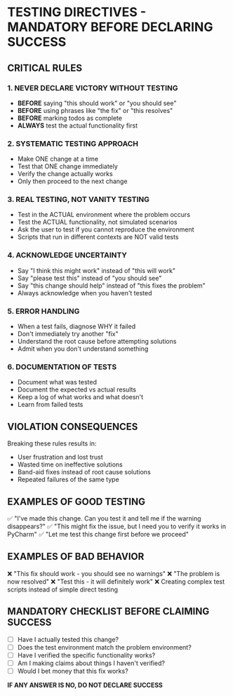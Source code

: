 # TESTING DIRECTIVES - MANDATORY BEFORE DECLARING SUCCESS

## CRITICAL RULES

### 1. NEVER DECLARE VICTORY WITHOUT TESTING
- **BEFORE** saying "this should work" or "you should see"
- **BEFORE** using phrases like "the fix" or "this resolves"
- **BEFORE** marking todos as complete
- **ALWAYS** test the actual functionality first

### 2. SYSTEMATIC TESTING APPROACH
- Make ONE change at a time
- Test that ONE change immediately
- Verify the change actually works
- Only then proceed to the next change

### 3. REAL TESTING, NOT VANITY TESTING
- Test in the ACTUAL environment where the problem occurs
- Test the ACTUAL functionality, not simulated scenarios
- Ask the user to test if you cannot reproduce the environment
- Scripts that run in different contexts are NOT valid tests

### 4. ACKNOWLEDGE UNCERTAINTY
- Say "I think this might work" instead of "this will work"
- Say "please test this" instead of "you should see"
- Say "this change should help" instead of "this fixes the problem"
- Always acknowledge when you haven't tested

### 5. ERROR HANDLING
- When a test fails, diagnose WHY it failed
- Don't immediately try another "fix"
- Understand the root cause before attempting solutions
- Admit when you don't understand something

### 6. DOCUMENTATION OF TESTS
- Document what was tested
- Document the expected vs actual results
- Keep a log of what works and what doesn't
- Learn from failed tests

## VIOLATION CONSEQUENCES

Breaking these rules results in:
- User frustration and lost trust
- Wasted time on ineffective solutions
- Band-aid fixes instead of root cause solutions
- Repeated failures of the same type

## EXAMPLES OF GOOD TESTING

✅ "I've made this change. Can you test it and tell me if the warning disappears?"
✅ "This might fix the issue, but I need you to verify it works in PyCharm"
✅ "Let me test this change first before we proceed"

## EXAMPLES OF BAD BEHAVIOR

❌ "This fix should work - you should see no warnings"
❌ "The problem is now resolved"
❌ "Test this - it will definitely work"
❌ Creating complex test scripts instead of simple direct testing

## MANDATORY CHECKLIST BEFORE CLAIMING SUCCESS

- [ ] Have I actually tested this change?
- [ ] Does the test environment match the problem environment?
- [ ] Have I verified the specific functionality works?
- [ ] Am I making claims about things I haven't verified?
- [ ] Would I bet money that this fix works?

**IF ANY ANSWER IS NO, DO NOT DECLARE SUCCESS**
